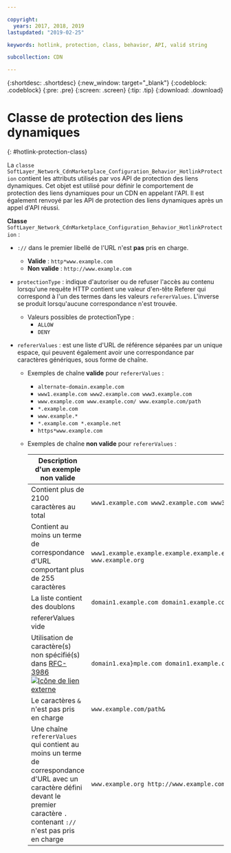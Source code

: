 ```yaml
---

copyright:
  years: 2017, 2018, 2019
lastupdated: "2019-02-25"

keywords: hotlink, protection, class, behavior, API, valid string

subcollection: CDN

---
```


{:shortdesc: .shortdesc}
{:new_window: target="_blank"}
{:codeblock: .codeblock}
{:pre: .pre}
{:screen: .screen}
{:tip: .tip}
{:download: .download}

# Classe de protection des liens dynamiques
{: #hotlink-protection-class}

La `classe SoftLayer_Network_CdnMarketplace_Configuration_Behavior_HotlinkProtection` contient les attributs utilisés par vos API de protection des liens dynamiques. Cet objet est utilisé pour définir le comportement de protection des liens dynamiques pour un CDN en appelant l'API.  Il est également renvoyé par les API de protection des liens dynamiques après un appel d'API réussi.

**Classe** `SoftLayer_Network_CdnMarketplace_Configuration_Behavior_HotlinkProtection` :

* `://` dans le premier libellé de l'URL n'est **pas** pris en charge.
   * **Valide** : `http*www.example.com`
   * **Non valide** : `http://www.example.com`

* `protectionType` : indique d'autoriser ou de refuser l'accès au contenu lorsqu'une requête HTTP contient une valeur d'en-tête Referer qui correspond à l'un des termes dans les valeurs `refererValues`. L'inverse se produit lorsqu'aucune correspondance n'est trouvée.
  * Valeurs possibles de protectionType :
    * `ALLOW`
    * `DENY`
* `refererValues` : est une liste d'URL de référence séparées par un unique espace, qui peuvent également avoir une correspondance par caractères génériques, sous forme de chaîne.
  * Exemples de chaîne **valide** pour `refererValues` :
    * `alternate-domain.example.com`
    * `www1.example.com www2.example.com www3.example.com`
    * `www.example.com www.example.com/ www.example.com/path`
    * `*.example.com`
    * `www.example.*`
    * `*.example.com *.example.net`
    * `https*www.example.com`
  * Exemples de chaîne **non valide** pour `refererValues` :
   
      |**Description d'un exemple non valide**| Exemple
      |-------|-----|
      | Contient plus de 2100 caractères au total| `www1.example.com www2.example.com www3.example.com www4.example.com www5.example.com`...|
      |Contient au moins un terme de correspondance d'URL comportant plus de 255 caractères | `www1.example.example.example.example.example.example.example.example.example.example.example.example.example.example.example.example.example.example.example.example.example.example.example.example.example.example.example.example.example.example.example.com www.example.org` |
      |La liste contient des doublons | `domain1.example.com domain1.example.com`|
      |refererValues vide | ` `|
      |Utilisation de caractère(s) non spécifié(s) dans [RFC-3986 ![Icône de lien externe](../../icons/launch-glyph.svg "Icône de lien externe")](https://tools.ietf.org/html/rfc3986#section-2) | `domain1.exa}mple.com domain1.example.com`|
      |Le caractères ` & ` n'est pas pris en charge| `www.example.com/path&`|
      |Une chaîne `refererValues` qui contient au moins un terme de correspondance d'URL avec un caractère défini devant le premier caractère `.` contenant `://` n'est pas pris en charge| `www.example.org http://www.example.com`|


